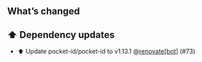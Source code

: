 ## What’s changed

## ⬆️ Dependency updates

- ⬆️ Update pocket-id/pocket-id to v1.13.1 @[renovate[bot]](https://github.com/apps/renovate) (#73)
